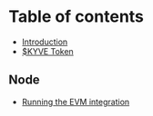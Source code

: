 # Table of contents

- [Introduction](README.md)
- [$KYVE Token](usdkyve-token.md)

## Node

- [Running the EVM integration](node/running.md)
